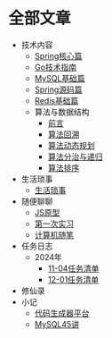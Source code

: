 # 全部文章

- 技术内容
  - [Spring核心篇](01_技术内容/01_Spring全家桶/00_Spring核心篇.md)
  - [Go技术指南](01_技术内容/03_Golang相关/01_Go技术指南.md)
  - [MySQL基础篇](01_技术内容/02_中间件/01_MySQL基础篇.md)
  - [Spring源码篇](01_技术内容/01_Spring全家桶/01_Spring源码篇.md)
  - [Redis基础篇](01_技术内容/02_中间件/02_Redis基础篇.md)
  - 算法与数据结构
    - [前言](01_技术内容/04_算法与数据结构/00_前言.md)
    - [算法回溯](01_技术内容/04_算法与数据结构/01_算法回溯.md)
    - [算法动态规划](01_技术内容/04_算法与数据结构/02_算法动态规划.md)
    - [算法分治与递归](01_技术内容/04_算法与数据结构/03_算法分治与递归.md)
    - [算法排序](01_技术内容/04_算法与数据结构/04_算法排序.md)
- 生活琐事
  - [生活琐事](/blog/02_生活琐事/01_生活琐事)
- 随便聊聊
  - [JS原型](/blog/03_随便聊聊/00_JS原型)
  - [第一次实习](/blog/03_随便聊聊/01_第一次实习)
  - [计算机随笔](/blog/03_随便聊聊/01_计算机随笔)
- 任务日志
  - 2024年
    - [11-04任务清单](04_在做的事/01_2024年/01_11-04任务清单.md)
    - [12-01任务清单](04_在做的事/01_2024年/02_12-01任务清单.md)
- 修仙录
- 小记
  - [代码生成器平台](05_小记/01_代码生成器平台.md)
  - [MySQL45讲](05_小记/02_MySQL45讲.md)
